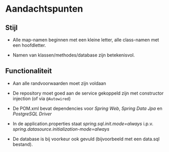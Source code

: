 # Aandachtspunten

## Stijl

- Alle map-namen beginnen met een kleine letter, alle class-namen met een hoofdletter.

- Namen van klassen/methodes/database zijn betekenisvol.

## Functionaliteit

- Aan alle randvoorwaarden moet zijn voldaan

- De repository moet goed aan de service gekoppeld zijn met constructor injection (of via `@Autowired`)

- De POM.xml bevat dependencies voor _Spring Web_, _Spring Data Jpa_ en _PostgreSQL Driver_

- In de application.properties staat _spring.sql.init.mode=always_ i.p.v. _spring.datasource.initialization-mode=always_

- De database is bij voorkeur ook gevuld (bijvoorbeeld met een data.sql bestand). 